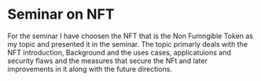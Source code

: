 # Seminar on NFT
For the seminar I have choosen the NFT that is the Non Fumngible Token as my topic and presented it in the seminar.
The topic primarly deals with the NFT introduction, Background and the uses cases, applicatuions and security flaws and the measures that secure the NFt and later improvements in it along with the future directions.
